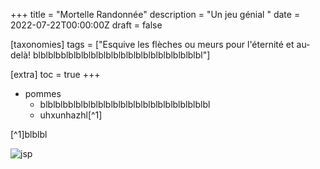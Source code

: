 +++
title = "Mortelle Randonnée"
description = "Un jeu génial "
date = 2022-07-22T00:00:00Z
draft = false

[taxonomies]
tags = ["Esquive les flèches ou meurs pour l'éternité et au-delà! blblblbblblblblblblblblblblblblblblblblblblbl"]

[extra]
toc = true
+++

* pommes
    * blblblbblblblblblblblblblblblblblblblblblblbl
    * uhxunhazhl[^1]

[^1]blblbl

![jsp](https://biodiversitypmc.sibils.org/img/logo_banner.7ff68d4d.png)